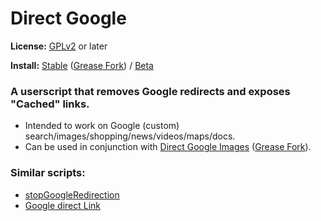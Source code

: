 # Direct Google
**License:** [GPLv2](http://www.gnu.org/licenses/old-licenses/gpl-2.0.html) or later

**Install:** [Stable](https://rawgit.com/zanetu/direct_google/master/direct_google.user.js)
 ([Grease Fork](http://greasyfork.org/scripts/568))
 / [Beta](https://rawgit.com/zanetu/direct_google/beta/direct_google.user.js)

### A userscript that removes Google redirects and exposes "Cached" links. 
- Intended to work on Google (custom) search/images/shopping/news/videos/maps/docs. 
- Can be used in conjunction with [Direct Google Images](http://github.com/zanetu/direct_google_images)
 ([Grease Fork](http://greasyfork.org/scripts/6674)).

### Similar scripts: 
- [stopGoogleRedirection](http://greasyfork.org/scripts/4284) 
- [Google direct Link](http://greasyfork.org/scripts/4646) 
